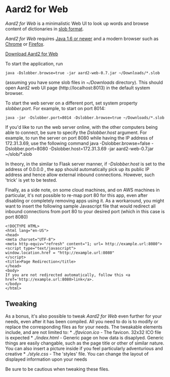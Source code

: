 # Aard2 for Web
*Aard2 for Web* is a minimalistic Web UI to look up words and
  browse content of dictionaries in [slob format](https://github.com/itkach/slob).

*Aard2 for Web* requires [Java 1.6 or newer](http://java.com/download/index.jsp) and a modern browser
  such as [Chrome](https://www.google.com/chrome/browser/) or [Firefox](http://mozilla.org/firefox).

[Download Aard2 for Web](https://github.com/itkach/aard2-web/releases/)

To start the application, run

	java -Dslobber.browse=true -jar aard2-web-0.7.jar ~/Downloads/*.slob

(assuming you have some slob files in *~/Downloads*
directory). This should open Aard2 web UI page
(http://localhost:8013) in the default system browser.

To start the web server on a different port, set system
property *slobber.port*. For example, to start on port 8014:

	java -jar -Dslobber.port=8014 -Dslobber.browse=true ~/Downloads/*.slob

If you'd like to run the web server online, with the other computers being able to connect, be sure to specify the *Dslobber.host* argument. For example, to run the server on port 8080 while having the IP address of 172.31.3.69, use the following command
	java -Dslobber.browse=false -Dslobber.port=8080 -Dslobber.host=172.31.3.69 -jar aard2-web-0.7.jar ~/slob/*.slob

In theory, in the similar to Flask server manner, if *-Dslobber.host* is set to the address of 0.0.0.0 , the app should automatically pick up its public IP address and hence allow external inbound connections. However, such 'trick' is yet to be tested.

Finally, as a side note, on some cloud machines, and on AWS machines in particular, it's not possible to re-map port 80 for this app, even after disabling or completely removing apps using it. As a workaround, you might want to insert the following sample Javascript file that would redirect all inbound connections from port 80 to your desired port (which in this case is port 8080)

	<!DOCTYPE HTML>
	<html lang="en-US">
	<head>
	<meta charset="UTF-8">
	<meta http-equiv="refresh" content="1; url= http://example.url:8080">
	<script type="text/javascript">
	window.location.href = "http://example.url:8080"
	</script>
	<title>Page Redirection</title>
	</head>
	<body>
	If you are not redirected automatically, follow this <a href='http://example.url:8080>link</a>.
	</body>
	</html>
	
## Tweaking

As a bonus, it's also possible to tweak *Aard2 for Web* even further for your needs, even after it has been compiled. All you need to do is to modify or replace the corresponding files as for your needs. The tweakable elements include, and are not limited to:
	*	*./favicon.ico* - The favicon. 32x32 ICO file is expected
	*	*./index.html*	- Generic page on how data is disaplyed. Generic things are easily changable, such as the page title or other of similar nature. You can also insert a picture inside if you feel particularly adventurious and creative
	*	*./style.css*	- The 'styles' file. You can change the layout of displayed information upon your needs
	
Be sure to be cautious when tweaking these files.
